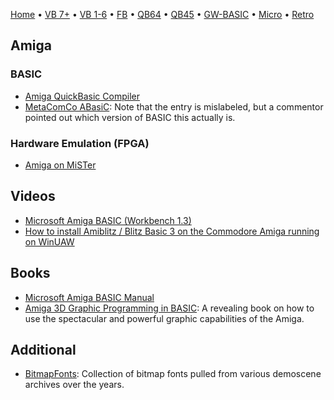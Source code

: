 [Home](https://gotbasic.com) • [VB 7+](vb.md) • [VB 1-6](vb6.md) • [FB](freebasic.md) • [QB64](qb64.md) • [QB45](qb.md) • [GW-BASIC](gw-basic.md) • [Micro](micro.md) • [Retro](retro.md)

## Amiga

### BASIC

- [Amiga QuickBasic Compiler](https://github.com/gooofy/aqb)
- [MetaComCo ABasiC](https://archive.org/details/Amiga_BASIC_v1.0_1985_Commodore_Microsoft): Note that the entry is mislabeled, but a commentor pointed out which version of BASIC this actually is.

### Hardware Emulation (FPGA)

- [Amiga on MiSTer](https://www.mistercores.com/amiga-core/)

## Videos

- [Microsoft Amiga BASIC (Workbench 1.3)](https://youtu.be/fsOO5wIGl70)
- [How to install Amiblitz / Blitz Basic 3 on the Commodore Amiga running on WinUAW](https://youtu.be/BftEFLlSWhI)

## Books

- [Microsoft Amiga BASIC Manual](https://archive.org/details/AmigaBASIC1985Commodore/)
- [Amiga 3D Graphic Programming in BASIC](https://archive.org/details/Amiga3dGraphicProgrammingInBasic/mode/2up): A revealing book on how to use the spectacular and powerful graphic capabilities of the Amiga.

## Additional

- [BitmapFonts](https://github.com/ianhan/BitmapFonts): Collection of bitmap fonts pulled from various demoscene archives over the years.

